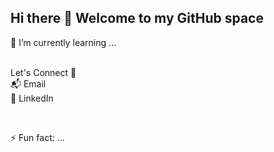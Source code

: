 ## Hi there 👋 Welcome to my GitHub space

🌱 I’m currently learning ... <br><br>

Let's Connect 🔗<br>
📬 Email <br>
💬 LinkedIn

<br>

⚡ Fun fact: ... <br>
